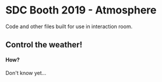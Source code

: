 # SDC Booth 2019 - Atmosphere

Code and other files built for use in interaction room.

## Control the weather!

#### How?
Don't know yet...
